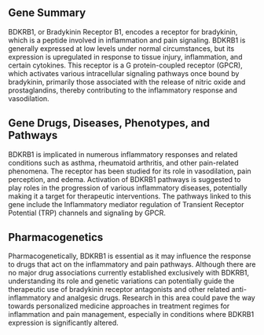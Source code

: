 ## Gene Summary
BDKRB1, or Bradykinin Receptor B1, encodes a receptor for bradykinin, which is a peptide involved in inflammation and pain signaling. BDKRB1 is generally expressed at low levels under normal circumstances, but its expression is upregulated in response to tissue injury, inflammation, and certain cytokines. This receptor is a G protein-coupled receptor (GPCR), which activates various intracellular signaling pathways once bound by bradykinin, primarily those associated with the release of nitric oxide and prostaglandins, thereby contributing to the inflammatory response and vasodilation.

## Gene Drugs, Diseases, Phenotypes, and Pathways
BDKRB1 is implicated in numerous inflammatory responses and related conditions such as asthma, rheumatoid arthritis, and other pain-related phenomena. The receptor has been studied for its role in vasodilation, pain perception, and edema. Activation of BDKRB1 pathways is suggested to play roles in the progression of various inflammatory diseases, potentially making it a target for therapeutic interventions. The pathways linked to this gene include the Inflammatory mediator regulation of Transient Receptor Potential (TRP) channels and signaling by GPCR.

## Pharmacogenetics
Pharmacogenetically, BDKRB1 is essential as it may influence the response to drugs that act on the inflammatory and pain pathways. Although there are no major drug associations currently established exclusively with BDKRB1, understanding its role and genetic variations can potentially guide the therapeutic use of bradykinin receptor antagonists and other related anti-inflammatory and analgesic drugs. Research in this area could pave the way towards personalized medicine approaches in treatment regimes for inflammation and pain management, especially in conditions where BDKRB1 expression is significantly altered.